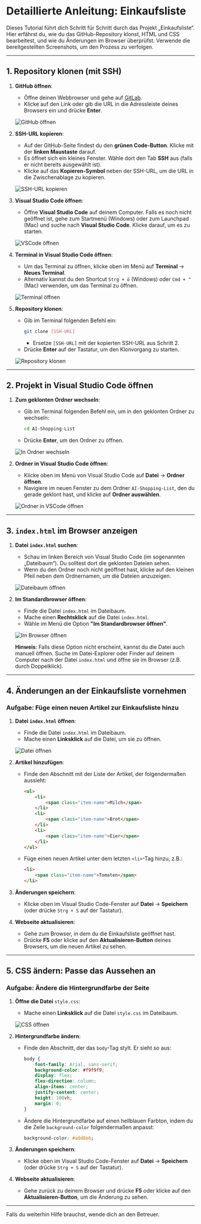 # Detaillierte Anleitung: Einkaufsliste

Dieses Tutorial führt dich Schritt für Schritt durch das Projekt „Einkaufsliste“. Hier erfährst du, wie du das GitHub-Repository klonst, HTML und CSS bearbeitest, und wie du Änderungen im Browser überprüfst. Verwende die bereitgestellten Screenshots, um den Prozess zu verfolgen.

---

## 1. Repository klonen (mit SSH)

1. **GitHub öffnen**:
   - Öffne deinen Webbrowser und gehe auf [GitLab](https://gitlab.liip.ch/andrin.heinis/ai-shopping-list).
   - Klicke auf den Link oder gib die URL in die Adressleiste deines Browsers ein und drücke **Enter**.

   ![GitHub öffnen](./screenshot_1.png)

2. **SSH-URL kopieren**:
   - Auf der GitHub-Seite findest du den **grünen Code-Button**. Klicke mit der **linken Maustaste** darauf.
   - Es öffnet sich ein kleines Fenster. Wähle dort den Tab **SSH** aus (falls er nicht bereits ausgewählt ist).
   - Klicke auf das **Kopieren-Symbol** neben der SSH-URL, um die URL in die Zwischenablage zu kopieren.

   ![SSH-URL kopieren](./screenshot_2.png)

3. **Visual Studio Code öffnen**:
   - Öffne **Visual Studio Code** auf deinem Computer. Falls es noch nicht geöffnet ist, gehe zum Startmenü (Windows) oder zum Launchpad (Mac) und suche nach **Visual Studio Code**. Klicke darauf, um es zu starten.

   ![VSCode öffnen](./screenshot_3.png)

4. **Terminal in Visual Studio Code öffnen**:
   - Um das Terminal zu öffnen, klicke oben im Menü auf **Terminal** → **Neues Terminal**.
   - Alternativ kannst du den Shortcut `Strg + ö` (Windows) oder `Cmd + ^` (Mac) verwenden, um das Terminal zu öffnen.

   ![Terminal öffnen](./screenshot_4.png)

5. **Repository klonen**:
   - Gib im Terminal folgenden Befehl ein:
     ```bash
     git clone [SSH-URL]
     ```
     - Ersetze `[SSH-URL]` mit der kopierten SSH-URL aus Schritt 2. 
   - Drücke **Enter** auf der Tastatur, um den Klonvorgang zu starten.

   ![Repository klonen](./screenshot_5.png)

---

## 2. Projekt in Visual Studio Code öffnen

1. **Zum geklonten Ordner wechseln**:
   - Gib im Terminal folgenden Befehl ein, um in den geklonten Ordner zu wechseln:
     ```bash
     cd AI-Shopping-List
     ```
   - Drücke **Enter**, um den Ordner zu öffnen.

   ![In Ordner wechseln](./screenshot_6.png)

2. **Ordner in Visual Studio Code öffnen**:
   - Klicke oben im Menü von Visual Studio Code auf **Datei** → **Ordner öffnen**.
   - Navigiere im neuen Fenster zu dem Ordner `AI-Shopping-List`, den du gerade geklont hast, und klicke auf **Ordner auswählen**.

   ![Ordner in VSCode öffnen](./screenshot_7.png)

---

## 3. `index.html` im Browser anzeigen

1. **Datei `index.html` suchen**:
   - Schau im linken Bereich von Visual Studio Code (im sogenannten „Dateibaum“). Du solltest dort die geklonten Dateien sehen.
   - Wenn du den Ordner noch nicht geöffnet hast, klicke auf den kleinen Pfeil neben dem Ordnernamen, um die Dateien anzuzeigen.

   ![Dateibaum öffnen](./screenshot_8.png)

2. **Im Standardbrowser öffnen**:
   - Finde die Datei `index.html` im Dateibaum.
   - Mache einen **Rechtsklick** auf die Datei `index.html`.
   - Wähle im Menü die Option **"Im Standardbrowser öffnen"**.

   ![Im Browser öffnen](./screenshot_9.png)

   **Hinweis**: Falls diese Option nicht erscheint, kannst du die Datei auch manuell öffnen. Suche im Datei-Explorer oder Finder auf deinem Computer nach der Datei `index.html` und öffne sie im Browser (z.B. durch Doppelklick).

---

## 4. Änderungen an der Einkaufsliste vornehmen

### Aufgabe: Füge einen neuen Artikel zur Einkaufsliste hinzu

1. **Datei `index.html` öffnen**:
   - Finde die Datei `index.html` im Dateibaum.
   - Mache einen **Linksklick** auf die Datei, um sie zu öffnen.

   ![Datei öffnen](./screenshot_10.png)

2. **Artikel hinzufügen**:
   - Finde den Abschnitt mit der Liste der Artikel, der folgendermaßen aussieht:
     ```html
     <ul>
         <li>
             <span class="item-name">Milch</span>
         </li>
         <li>
             <span class="item-name">Brot</span>
         </li>
         <li>
             <span class="item-name">Eier</span>
         </li>
     </ul>
     ```
   - Füge einen neuen Artikel unter dem letzten `<li>`-Tag hinzu, z.B.:
     ```html
     <li>
         <span class="item-name">Tomaten</span>
     </li>
     ```

3. **Änderungen speichern**:
   - Klicke oben im Visual Studio Code-Fenster auf **Datei** → **Speichern** (oder drücke `Strg + S` auf der Tastatur).

4. **Webseite aktualisieren**:
   - Gehe zum Browser, in dem du die Einkaufsliste geöffnet hast.
   - Drücke **F5** oder klicke auf den **Aktualisieren-Button** deines Browsers, um die neuen Artikel zu sehen.

---

## 5. CSS ändern: Passe das Aussehen an

### Aufgabe: Ändere die Hintergrundfarbe der Seite

1. **Öffne die Datei** `style.css`:
   - Mache einen **Linksklick** auf die Datei `style.css` im Dateibaum.

   ![CSS öffnen](./screenshot_11.png)

2. **Hintergrundfarbe ändern**:
   - Finde den Abschnitt, der das `body`-Tag stylt. Er sieht so aus:
     ```css
     body {
         font-family: Arial, sans-serif;
         background-color: #f9f9f9;
         display: flex;
         flex-direction: column;
         align-items: center;
         justify-content: center;
         height: 100vh;
         margin: 0;
     }
     ```
   - Ändere die Hintergrundfarbe auf einen hellblauen Farbton, indem du die Zeile `background-color` folgendermaßen anpasst:
     ```css
     background-color: #add8e6;
     ```

3. **Änderungen speichern**:
   - Klicke oben im Visual Studio Code-Fenster auf **Datei** → **Speichern** (oder drücke `Strg + S` auf der Tastatur).

4. **Webseite aktualisieren**:
   - Gehe zurück zu deinem Browser und drücke **F5** oder klicke auf den **Aktualisieren-Button**, um die Änderung zu sehen.

---

Falls du weiterhin Hilfe brauchst, wende dich an den Betreuer.
